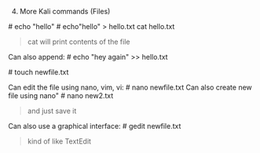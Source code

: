 4. More Kali commands (Files)

\# echo "hello"
\# echo"hello" > hello.txt
cat hello.txt 
> cat will print contents of the file

Can also append:
\# echo "hey again" >> hello.txt

\# touch newfile.txt

Can edit the file using nano, vim, vi:
\# nano newfile.txt
Can also create new file using nano"
\# nano new2.txt
> and just save it

Can also use a graphical interface:
\# gedit newfile.txt
> kind of like TextEdit

